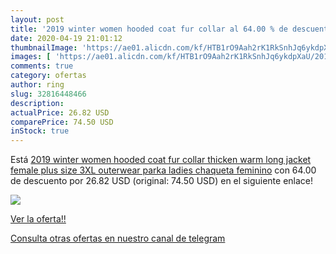 ```yaml
---
layout: post
title: '2019 winter women hooded coat fur collar al 64.00 % de descuento'
date: 2020-04-19 21:01:12
thumbnailImage: 'https://ae01.alicdn.com/kf/HTB1rO9Aah2rK1RkSnhJq6ykdpXaU/2019-winter-women-hooded-coat-fur-collar-thicken-warm-long-jacket-female-plus-size-3XL-outerwear.jpg_350x350._SL200_.jpg'
images: [ 'https://ae01.alicdn.com/kf/HTB1rO9Aah2rK1RkSnhJq6ykdpXaU/2019-winter-women-hooded-coat-fur-collar-thicken-warm-long-jacket-female-plus-size-3XL-outerwear.jpg_350x350._SL200_.jpg' ]
comments: true
category: ofertas
author: ring
slug: 32816448466
description:
actualPrice: 26.82 USD
comparePrice: 74.50 USD
inStock: true
---
```


Está [2019 winter women hooded coat fur collar thicken warm long jacket female plus size 3XL outerwear parka ladies chaqueta feminino](https://www.amazon.com/dp/32816448466/?tag=redken08-20) con 64.00 de descuento por 26.82 USD (original: 74.50 USD) en el siguiente enlace!

[![](https://ae01.alicdn.com/kf/HTB1rO9Aah2rK1RkSnhJq6ykdpXaU/2019-winter-women-hooded-coat-fur-collar-thicken-warm-long-jacket-female-plus-size-3XL-outerwear.jpg_350x350._SL200_.jpg)](https://www.amazon.com/dp/32816448466/?tag=redken08-20)

[Ver la oferta!!](https://www.amazon.com/dp/32816448466/?tag=redken08-20)

[Consulta otras ofertas en nuestro canal de telegram](https://t.me/s/ofertas25)
